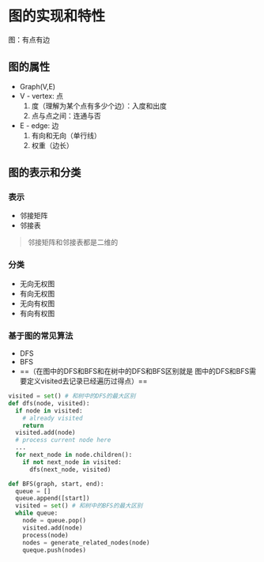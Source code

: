 # 图的实现和特性
图：有点有边
## 图的属性
+ Graph(V,E)
+ V - vertex: 点
  1. 度（理解为某个点有多少个边）：入度和出度
  2. 点与点之间：连通与否
+ E - edge: 边
  1. 有向和无向（单行线）
  2. 权重（边长） 
## 图的表示和分类
### 表示
+ 邻接矩阵
+ 邻接表
> 邻接矩阵和邻接表都是二维的
### 分类
+ 无向无权图
+ 有向无权图
+ 无向有权图
+ 有向有权图
### 基于图的常见算法
+ DFS
+ BFS
+ ==（在图中的DFS和BFS和在树中的DFS和BFS区别就是
  图中的DFS和BFS需要定义visited去记录已经遍历过得点）==
  
```python
visited = set() # 和树中的DFS的最大区别
def dfs(node, visited):
  if node in visited:
    # already visited
    return
  visited.add(node)
  # process current node here
  ...
  for next_node in node.children():
    if not next_node in visited:
      dfs(next_node, visited)
```

```python
def BFS(graph, start, end):
  queue = []
  queue.append([start])
  visited = set() # 和树中的BFS的最大区别
  while queue:
    node = queue.pop()
    visited.add(node)
    process(node)
    nodes = generate_related_nodes(node)
    queque.push(nodes)
```